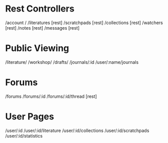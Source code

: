 Rest Controllers
==========================================
  /account
    /
    /literatures [rest]
    /scratchpads [rest]
    /collections [rest]
    /watchers [rest]
    /notes [rest]
    /messages [rest]

Public Viewing
=================
  /literature/
  /workshop/
  /drafts/
  /journals/:id
  /user/:name/journals

Forums
======
  /forums
  /forums/:id
  /forums/:id/thread [rest]

User Pages
============
  /user/:id
  /user/:id/literature
  /user/:id/collections
  /user/:id/scratchpads
  /user/:id/statistics
